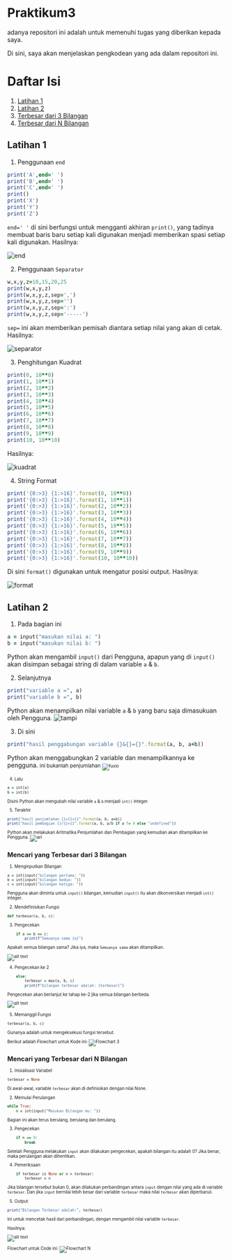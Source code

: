 # Praktikum3

adanya repositori ini adalah untuk memenuhi tugas yang diberikan kepada saya.

Di sini, saya akan menjelaskan pengkodean yang ada dalam repositori ini.

# Daftar Isi

1. [Latihan 1](#L1)
2. [Latihan 2](#L2)
3. [Terbesar dari 3 Bilangan](#3B)
4. [Terbesar dari N Bilangan](#NB)

## Latihan 1 <a name="L1"></a>

1. Penggunaan ```end```
```ruby
print('A',end=' ')
print('B',end=' ')
print('C',end=' ')
print()
print('X')
print('Y')
print('Z')
```
```end=' '``` di sini berfungsi untuk mengganti akhiran ```print()```, yang tadinya membuat baris baru setiap kali digunakan menjadi memberikan spasi setiap kali digunakan.
Hasilnya:

![end](<gambar/yang pertama.png>)

2. Penggunaan ```Separator```
```ruby
w,x,y,z=10,15,20,25
print(w,x,y,z)
print(w,x,y,z,sep=',')
print(w,x,y,z,sep='')
print(w,x,y,z,sep=':')
print(w,x,y,z,sep='-----')
```
```sep=``` ini akan memberikan pemisah diantara setiap nilai yang akan di cetak.
Hasilnya:

![separator](gambar/Separato.png)

3. Penghitungan Kuadrat
```ruby
print(0, 10**0)
print(1, 10**1)
print(2, 10**2)
print(3, 10**3)
print(4, 10**4)
print(5, 10**5)
print(6, 10**6)
print(7, 10**7)
print(8, 10**8)
print(9, 10**9)
print(10, 10**10)
```
Hasilnya:

![kuadrat](gambar/Kuadrat.png)

4. String Format
```ruby
print('{0:>3} {1:>16}'.format(0, 10**0))
print('{0:>3} {1:>16}'.format(1, 10**1))
print('{0:>3} {1:>16}'.format(2, 10**2))
print('{0:>3} {1:>16}'.format(3, 10**3))
print('{0:>3} {1:>16}'.format(4, 10**4))
print('{0:>3} {1:>16}'.format(5, 10**5))
print('{0:>3} {1:>16}'.format(6, 10**6))
print('{0:>3} {1:>16}'.format(7, 10**7))
print('{0:>3} {1:>16}'.format(8, 10**8))
print('{0:>3} {1:>16}'.format(9, 10**9))
print('{0:>3} {1:>16}'.format(10, 10**10))
```
Di sini ```format()``` digunakan untuk mengatur posisi output.
Hasilnya:

![format](<gambar/String Format.png>)

## Latihan 2 <a name="L2"></a>

1. Pada bagian ini
```ruby
a = input("masukan nilai a: ") 
b = input("masukan nilai b: ") 
```
Python akan mengambil ```input()``` dari Pengguna, apapun yang di ```input()``` akan disimpan sebagai string di dalam variable ```a``` & ```b```.

2. Selanjutnya
```ruby
print("variable a =", a)
print("variable b =", b)
```
Python akan menampilkan nilai variable ```a``` & ```b``` yang baru saja dimasukuan oleh Pengguna.
![tampi](<gambar/print var a.png>)

3. Di sini
```ruby
print("hasil penggabungan variable {}&{}={}".format(a, b, a+b)) 
```
Python akan menggabungkan 2 variable dan menampilkannya ke pengguna. 
<small> ini bukanlah penjumlahan <small>
![fusio](gambar/penggabung.png)

4. Lalu 
```ruby
a = int(a)
b = int(b)
```
Disini Python akan mengubah nilai variable ```a``` & ```b``` menjadi ```int()``` integer.

5. Terakhir
```ruby
print("hasil penjumlahan {}+{}={}".format(a, b, a+b))
print("hasil pembagian {}/{}={}".format(a, b, a/b if a != 0 else "undefined"))
```
Python akan melakukan Aritmatika Penjumlahan dan Pembagian yang kemudian akan ditampilkan ke Pengguna.
![ari](gambar/terakhiran.png)

## Mencari yang Terbesar dari 3 Bilangan <a name="3B"></a>

1. Menginputkan Bilangan 
```ruby
a = int(input("bilangan pertama: "))
b = int(input("bilangan kedua: "))
c = int(input("bilangan ketiga: "))
```
Pengguna akan diminta untuk ```input()``` bilangan, kemudian ```input()``` itu akan dikonversikan menjadi ```int()``` integer.

2. Mendefinisikan Fungsi
```ruby
def terbesar(a, b, c):
```

3. Pengecekan
```ruby
    if a == b == c:
        print(f"Semuanya sama {a}")
```
Apakah semua bilangan sama? Jika iya, maka ``` Semuanya sama ``` akan ditampilkan. 

![alt text](gambar/Sama.png)

4. Pengecekan ke 2
```ruby
    else:
        terbesar = max(a, b, c)
        print(f"bilangan terbesar adalah: {terbesar}")
```
Pengecekan akan berlanjut ke tahap ke-2 jika semua bilangan berbeda.

![alt text](gambar/beda.png)

5. Memanggil Fungsi
```ruby
terbesar(a, b, c) 
```
Gunanya adalah untuk mengeksekusi fungsi tersebut.

Berikut adalah Flowchart untuk Kode ini:
![Flowchart 3](gambar/#BN.drawio.png)


## Mencari yang Terbesar dari N Bilangan <a name="NB"></a>

1. Inisialisasi Variabel
```ruby
terbesar = None
``` 
Di awal-awal, variable ``` terbesar ``` akan di definisikan dengan nilai None.

2. Memulai Perulangan
```ruby
while True:
    n = int(input("Masukan Bilangan mu: "))
``` 
Bagian ini akan terus berulang, berulang dan berulang.

3. Pengecekan
```ruby
    if n == 0:
        break
``` 
Setelah Pengguna melakukan ``` input ``` akan dilakukan pengecekan, apakah bilangan itu adalah 0? Jika benar, maka perulangan akan dihentikan.

4. Pemeriksaan
```ruby
    if terbesar is None or n > terbesar:
        terbesar = n
``` 
Jika bilangan tersebut bukan 0, akan dilakukan perbandingan antara ``` input ``` dengan nilai yang ada di variable ``` terbesar ```. Dan jika ``` input ``` bernilai lebih besar dari variable ``` terbesar ``` maka nilai ``` terbesar ``` akan diperbaruii.

5. Output
```ruby
print("Bilangan Terbesar adalah:", terbesar)
``` 
Ini untuk mencetak hasil dari perbandingan, dengan mengambil nilai variable ``` terbesar ```.

Hasilnya:

![alt text](gambar/bilN.png)

Flowchart untuk Code ini:
![Flowchart N](gambar/BilaN.drawio.png)
